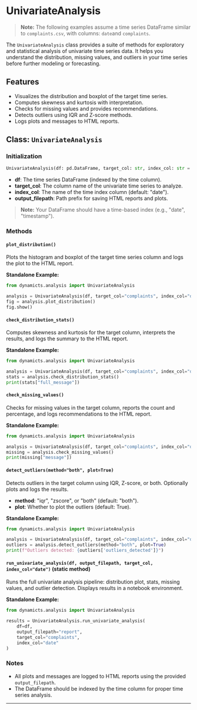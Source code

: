 # UnivariateAnalysis

> **Note:** The following examples assume a time series DataFrame similar to `complaints.csv`, with columns: `date`and `complaints`.

The `UnivariateAnalysis` class provides a suite of methods for exploratory and statistical analysis of univariate time series data. It helps you understand the distribution, missing values, and outliers in your time series before further modeling or forecasting.

## Features

- Visualizes the distribution and boxplot of the target time series.
- Computes skewness and kurtosis with interpretation.
- Checks for missing values and provides recommendations.
- Detects outliers using IQR and Z-score methods.
- Logs plots and messages to HTML reports.

## Class: `UnivariateAnalysis`

### Initialization

```python
UnivariateAnalysis(df: pd.DataFrame, target_col: str, index_col: str = "date", output_filepath: str = "output_filepath")
```

- **df**: The time series DataFrame (indexed by the time column).
- **target_col**: The column name of the univariate time series to analyze.
- **index_col**: The name of the time index column (default: "date").
- **output_filepath**: Path prefix for saving HTML reports and plots.

> **Note:** Your DataFrame should have a time-based index (e.g., "date", "timestamp").

### Methods

#### `plot_distribution()`

Plots the histogram and boxplot of the target time series column and logs the plot to the HTML report.

**Standalone Example:**
```python
from dynamicts.analysis import UnivariateAnalysis

analysis = UnivariateAnalysis(df, target_col="complaints", index_col="date", output_filepath="report")
fig = analysis.plot_distribution()
fig.show()
```

#### `check_distribution_stats()`

Computes skewness and kurtosis for the target column, interprets the results, and logs the summary to the HTML report.

**Standalone Example:**
```python
from dynamicts.analysis import UnivariateAnalysis

analysis = UnivariateAnalysis(df, target_col="complaints", index_col="date", output_filepath="report")
stats = analysis.check_distribution_stats()
print(stats["full_message"])
```

#### `check_missing_values()`

Checks for missing values in the target column, reports the count and percentage, and logs recommendations to the HTML report.

**Standalone Example:**
```python
from dynamicts.analysis import UnivariateAnalysis

analysis = UnivariateAnalysis(df, target_col="complaints", index_col="date", output_filepath="report")
missing = analysis.check_missing_values()
print(missing["message"])
```

#### `detect_outliers(method="both", plot=True)`

Detects outliers in the target column using IQR, Z-score, or both. Optionally plots and logs the results.

- **method**: "iqr", "zscore", or "both" (default: "both").
- **plot**: Whether to plot the outliers (default: True).

**Standalone Example:**
```python
from dynamicts.analysis import UnivariateAnalysis

analysis = UnivariateAnalysis(df, target_col="complaints", index_col="date", output_filepath="report")
outliers = analysis.detect_outliers(method="both", plot=True)
print(f"Outliers detected: {outliers['outliers_detected']}")
```

#### `run_univariate_analysis(df, output_filepath, target_col, index_col="date")` (static method)

Runs the full univariate analysis pipeline: distribution plot, stats, missing values, and outlier detection. Displays results in a notebook environment.

**Standalone Example:**
```python
from dynamicts.analysis import UnivariateAnalysis

results = UnivariateAnalysis.run_univariate_analysis(
    df=df,
    output_filepath="report",
    target_col="complaints",
    index_col="date"
)
```

### Notes

- All plots and messages are logged to HTML reports using the provided `output_filepath`.
- The DataFrame should be indexed by the time column for proper time series analysis.

---
